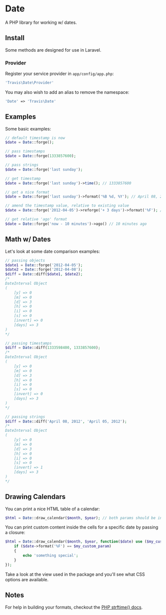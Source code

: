 # Date

A PHP library for working w/ dates.

## Install

Some methods are designed for use in Laravel.

### Provider

Register your service provider in ``app/config/app.php``:

```php
'Travis\Date\Provider'
```

You may also wish to add an alias to remove the namespace:

```php
'Date' => 'Travis\Date'
```

## Examples

Some basic examples:

```php
// default timestamp is now
$date = Date::forge();

// pass timestamps
$date = Date::forge(1333857600);

// pass strings
$date = Date::forge('last sunday');

// get timestamp
$date = Date::forge('last sunday')->time(); // 1333857600

// get a nice format
$date = Date::forge('last sunday')->format('%B %d, %Y'); // April 08, 2012

// amend the timestamp value, relative to existing value
$date = Date::forge('2012-04-05')->reforge('+ 3 days')->format('%F'); // 2012-04-08

// get relative 'ago' format
$date = Date::forge('now - 10 minutes')->ago() // 10 minutes ago
```

## Math w/ Dates

Let's look at some date comparison examples:

```php
// passing objects
$date1 = Date::forge('2012-04-05');
$date2 = Date::forge('2012-04-08');
$diff = Date::diff($date1, $date2);
/*
DateInterval Object
(
    [y] => 0
    [m] => 0
    [d] => 3
    [h] => 0
    [i] => 0
    [s] => 0
    [invert] => 0
    [days] => 3
)
*/

// passing timestamps
$diff = Date::diff(1333598400, 1333857600);
/*
DateInterval Object
(
    [y] => 0
    [m] => 0
    [d] => 3
    [h] => 0
    [i] => 0
    [s] => 0
    [invert] => 0
    [days] => 3
)
*/

// passing strings
$diff = Date::diff('April 08, 2012', 'April 05, 2012');
/*
DateInterval Object
(
    [y] => 0
    [m] => 0
    [d] => 3
    [h] => 0
    [i] => 0
    [s] => 0
    [invert] => 1
    [days] => 3
)
*/
```

## Drawing Calendars

You can print a nice HTML table of a calendar:

```php
$html = Date::draw_calendar($month, $year); // both params should be integers
```

You can print custom content inside the cells for a specific date by passing a closure:

```php
$html = Date::draw_calendar($month, $year, function($date) use ($my_custom_param) {
    if ($date->format('%F') == $my_custom_param)
    {
        echo 'something special';
    }
});
```

Take a look at the view used in the package and you'll see what CSS options are available.

## Notes

For help in building your formats, checkout the [PHP strftime() docs](http://php.net/manual/en/function.strftime.php).